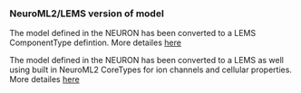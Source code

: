 ### NeuroML2/LEMS version of model 

The model defined in the NEURON has been converted to a LEMS ComponentType defintion. More detailes [here](https://github.com/OpenSourceBrain/WangBuzsaki1996/tree/master/NeuroML2/LEMS_ComponentType)

The model defined in the NEURON has been converted to a LEMS as well using built in NeuroML2 CoreTypes for ion channels and cellular properties. More detailes [here](https://github.com/OpenSourceBrain/WangBuzsaki1996/tree/master/NeuroML2/LEMS)
